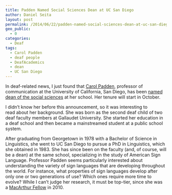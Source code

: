 ```yaml
---
title: Padden Named Social Sciences Dean at UC San Diego
author: Daniel Seita
layout: post
permalink: /2014/06/22/padden-named-social-sciences-dean-at-uc-san-diego/
geo_public:
  - 0
categories:
  - Deaf
tags:
  - Carol Padden
  - deaf people
  - DeafAcademics
  - dean
  - UC San Diego
---
```

In deaf-related news, I just found that [Carol Padden][1], professor of communication at the University of California, San Diego, has been [named dean of the social sciences][2] at her school. Her tenure will start in October.

I didn&#8217;t know her before this announcement, so it was interesting to read about her background. She was born as the second deaf child of two deaf faculty members at Gallaudet University. She started her education in a deaf school and then became a mainstreamed student at a public school system.

After graduating from Georgetown in 1978 with a Bachelor of Science in Linguistics, she went to UC San Diego to pursue a PhD in Linguistics, which she obtained in 1983. She has since been on the faculty (and, of course, will be a dean) at the same school, specializing in the study of American Sign Language. Professor Padden seems particularly interested about understanding the variety of sign languages that are developing throughout the world. For instance, what properties of sign languages develop after only one or two generations of use? Which ones require more time to evolve? While I can&#8217;t judge her research, it must be top-tier, since she was a [MacArthur Fellow][3] in 2010.

 [1]: https://quote.ucsd.edu/padden/
 [2]: http://timesofsandiego.com/education/2014/06/18/ucsd-names-deaf-professor-genius-grant-winner-new-dean/
 [3]: http://www.macfound.org/fellows/class/2010/